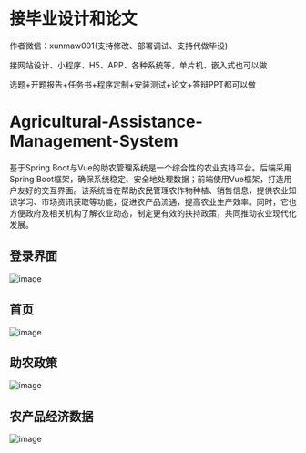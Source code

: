 # 接毕业设计和论文
作者微信：xunmaw001(支持修改、部署调试、支持代做毕设)

接网站设计、小程序、H5、APP、各种系统等，单片机、嵌入式也可以做

选题+开题报告+任务书+程序定制+安装测试+论文+答辩PPT都可以做
# Agricultural-Assistance-Management-System
基于Spring Boot与Vue的助农管理系统是一个综合性的农业支持平台。后端采用Spring Boot框架，确保系统稳定、安全地处理数据；前端使用Vue框架，打造用户友好的交互界面。该系统旨在帮助农民管理农作物种植、销售信息，提供农业知识学习、市场资讯获取等功能，促进农产品流通，提高农业生产效率。同时，它也方便政府及相关机构了解农业动态，制定更有效的扶持政策，共同推动农业现代化发展。
## 登录界面
![image](https://github.com/user-attachments/assets/fa7955f1-2d07-4499-914a-b4ada7ed513f)
## 首页
![image](https://github.com/user-attachments/assets/54132229-f28b-4198-90e4-9611e00bfc74)
## 助农政策
![image](https://github.com/user-attachments/assets/1455a5bd-7717-4671-ac28-a453ff5815a1)
## 农产品经济数据
![image](https://github.com/user-attachments/assets/5cab9bf0-b625-4b1e-8eb2-772c4c49aacb)
